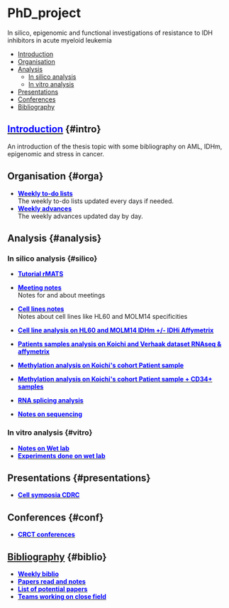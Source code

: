 # PhD_project
In silico, epigenomic and functional investigations of resistance to IDH inhibitors in acute myeloid leukemia

* [Introduction](#intro)
* [Organisation](#orga)
* [Analysis](#analysis)
  * [In silico analysis](#silico)
  * [In vitro analysis](#vitro)
* [Presentations](#presentations)
* [Conferences](#conf)
* [Bibliography](#biblio)

## [<span style="color:blue">Introduction</span>](https://alexishucteau.github.io/PhD_project/Bibliography/Introduction) {#intro}

An introduction of the thesis topic with some bibliography on AML, IDHm, epigenomic and stress in cancer.

## Organisation {#orga}

* [**<span style="color:blue">Weekly to-do lists</span>**](https://alexishucteau.github.io/PhD_project/Todo_list)  
The weekly to-do lists updated every days if needed.
* [**<span style="color:blue">Weekly advances</span>**](https://alexishucteau.github.io/PhD_project/Weekly_advances)  
The weekly advances updated day by day.

## Analysis {#analysis}

### In silico analysis {#silico}

* [**<span style="color:blue">Tutorial rMATS</span>**](https://alexishucteau.github.io/PhD_project/Analysis/In_silico/rMATS_tuto)  

* [**<span style="color:blue">Meeting notes</span>**](https://alexishucteau.github.io/PhD_project/Analysis/In_silico/Meeting_notes)  
Notes for and about meetings

* [**<span style="color:blue">Cell lines notes</span>**](https://alexishucteau.github.io/PhD_project/Analysis/In_silico/Cell_lines_notes)  
Notes about cell lines like HL60 and MOLM14 specificities

* [**<span style="color:blue">Cell line analysis on HL60 and MOLM14 IDHm +/- IDHi Affymetrix</span>**](https://alexishucteau.github.io/PhD_project/Analysis/HL60_MOLM14_RNAseq_analysis)

* [**<span style="color:blue">Patients samples analysis on Koichi and Verhaak dataset RNAseq & affymetrix</span>**](https://alexishucteau.github.io/PhD_project/Analysis/Patients_samples_Koichi_and_Verhaak_analysis)

* [**<span style="color:blue">Methylation analysis on Koichi's cohort Patient sample</span>**](https://alexishucteau.github.io/PhD_project/Analysis/Koichi_methylation_analysis)

* [**<span style="color:blue">Methylation analysis on Koichi's cohort Patient sample + CD34+ samples</span>**](https://alexishucteau.github.io/Koichi_Methylation_analysis/)

* [**<span style="color:blue">RNA splicing analysis</span>**](https://alexishucteau.github.io/PhD_project/Analysis/In_silico/Splicing_Project/Splicing_analysis)

* [**<span style="color:blue">Notes on sequencing</span>**](https://alexishucteau.github.io/PhD_project/Analysis/In_silico/Sequencing)


### In vitro analysis {#vitro}

* [**<span style="color:blue">Notes on Wet lab</span>**](https://alexishucteau.github.io/PhD_project/Analysis/Wetlab/Notes)
* [**<span style="color:blue">Experiments done on wet lab</span>**](https://alexishucteau.github.io/PhD_project/Analysis/Wetlab/Experiments)

## Presentations {#presentations}

* [**<span style="color:blue">Cell symposia CDRC</span>**](https://alexishucteau.github.io/PhD_project/Presentations/Cell_symposia_Poster_and_flash_talk)

## Conferences {#conf}

* [**<span style="color:blue">CRCT conferences</span>**](https://alexishucteau.github.io/PhD_project/Conferences/CRCT_conf/Main)

## [Bibliography](https://alexishucteau.github.io/PhD_bibliography/) {#biblio}

* [**<span style="color:blue">Weekly biblio</span>**](https://alexishucteau.github.io/PhD_project/Bibliography/Paper_weekly_advances)
* [**<span style="color:blue">Papers read and notes</span>**](https://alexishucteau.github.io/PhD_project/Bibliography/Weekly_paper_notes/Paper_read_and_notes)
* [**<span style="color:blue">List of potential papers</span>**](https://alexishucteau.github.io/PhD_project/Bibliography/List_of_potential_interesting_papers)
* [**<span style="color:blue">Teams working on close field</span>**](https://alexishucteau.github.io/PhD_project/Bibliography/Bioinfo_Teams)
